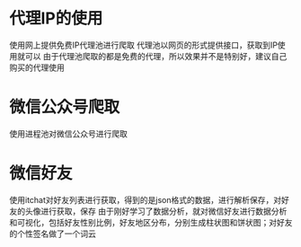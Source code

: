 # 代理IP的使用
使用网上提供免费IP代理池进行爬取
代理池以网页的形式提供接口，获取到IP使用就可以
由于代理池爬取的都是免费的代理，所以效果并不是特别好，建议自己购买的代理使用

# 微信公众号爬取
使用进程池对微信公众号进行爬取

# 微信好友
使用itchat对好友列表进行获取，得到的是json格式的数据，进行解析保存，对好友的头像进行获取，保存
由于刚好学习了数据分析，就对微信好友进行数据分析和可视化，包括好友性别比例，好友地区分布，分别生成柱状图和饼状图；对好友的个性签名做了一个词云
